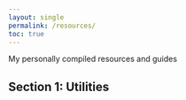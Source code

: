 ```yaml
---
layout: single
permalink: /resources/
toc: true
---
```


My personally compiled resources and guides

## Section 1: Utilities
